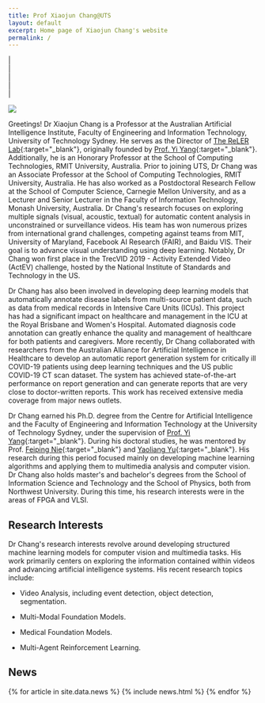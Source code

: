 ```yaml
---
title: Prof Xiaojun Chang@UTS
layout: default
excerpt: Home page of Xiaojun Chang's website
permalink: /
---
```


| <a href="mailto:cxj273#gmail.com" target="_blank" style="text-align:center; display:block"><i class="fa fa-envelope ai-3x"></i></a> | <a href="{{ site.google_scholar_url }}" target="_blank" style="text-align:center; display:block"><i class="fa fa-google ai-3x"></i></a> | <a href="https://linkedin.com/in/{{ site.linkedin_username }}" target="_blank" style="text-align:center; display:block"><i class="fa fa-linkedin ai-3x"></i></a> | <a href="https://profiles.uts.edu.au/XiaoJun.Chang" target="_blank" style="text-align:center; display:block"><i class="fa fa-graduation-cap ai-3x"></i></a> |

<img class="profile-picture" src="{{site.url}}{{site.baseurl}}/images/profile-picture/profile_picture.jpg" />

Greetings! Dr Xiaojun Chang is a Professor at the Australian Artificial Intelligence Institute, Faculty of Engineering and Information Technology, University of Technology Sydney. He serves as the Director of [The ReLER Lab](http://reler.net/){:target="_blank"}, originally founded by [Prof. Yi Yang](http://www.cs.cmu.edu/~yiyang/){:target="_blank"}. Additionally, he is an Honorary Professor at the School of Computing Technologies, RMIT University, Australia. Prior to joining UTS, Dr Chang was an Associate Professor at the School of Computing Technologies, RMIT University, Australia. He has also worked as a Postdoctoral Research Fellow at the School of Computer Science, Carnegie Mellon University, and as a Lecturer and Senior Lecturer in the Faculty of Information Technology, Monash University, Australia. Dr Chang's research focuses on exploring multiple signals (visual, acoustic, textual) for automatic content analysis in unconstrained or surveillance videos. His team has won numerous prizes from international grand challenges, competing against teams from MIT, University of Maryland, Facebook AI Research (FAIR), and Baidu VIS. Their goal is to advance visual understanding using deep learning. Notably, Dr Chang won first place in the TrecVID 2019 - Activity Extended Video (ActEV) challenge, hosted by the National Institute of Standards and Technology in the US.

Dr Chang has also been involved in developing deep learning models that automatically annotate disease labels from multi-source patient data, such as data from medical records in Intensive Care Units (ICUs). This project has had a significant impact on healthcare and management in the ICU at the Royal Brisbane and Women's Hospital. Automated diagnosis code annotation can greatly enhance the quality and management of healthcare for both patients and caregivers. More recently, Dr Chang collaborated with researchers from the Australian Alliance for Artificial Intelligence in Healthcare to develop an automatic report generation system for critically ill COVID-19 patients using deep learning techniques and the US public COVID-19 CT scan dataset. The system has achieved state-of-the-art performance on report generation and can generate reports that are very close to doctor-written reports. This work has received extensive media coverage from major news outlets.

Dr Chang earned his Ph.D. degree from the Centre for Artificial Intelligence and the Faculty of Engineering and Information Technology at the University of Technology Sydney, under the supervision of [Prof. Yi Yang](http://www.cs.cmu.edu/~yiyang/){:target="_blank"}. During his doctoral studies, he was mentored by Prof. [Feiping Nie](http://www.escience.cn/people/fpnie/){:target="_blank"} and [Yaoliang Yu](https://cs.uwaterloo.ca/~y328yu/){:target="_blank"}. His research during this period focused mainly on developing machine learning algorithms and applying them to multimedia analysis and computer vision. Dr Chang also holds master's and bachelor's degrees from the School of Information Science and Technology and the School of Physics, both from Northwest University. During this time, his research interests were in the areas of FPGA and VLSI.

## Research Interests

Dr Chang's research interests revolve around developing structured machine learning models for computer vision and multimedia tasks. His work primarily centers on exploring the information contained within videos and advancing artificial intelligence systems. His recent research topics include:

- Video Analysis, including event detection, object detection, segmentation.

- Multi-Modal Foundation Models.

- Medical Foundation Models.

- Multi-Agent Reinforcement Learning.


## News

<table>
{% for article in site.data.news %}
<tr>
{% include news.html %}
</tr>
{% endfor %}
</table>
